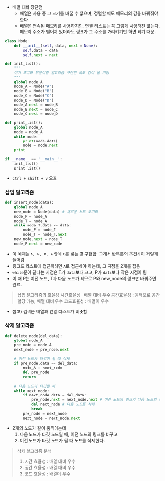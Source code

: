- 배열 대비 장단점
	- 배열은 사용 중 그 크기를 바꿀 수 없으며, 정렬할 때도 메모리의 값을 바꿔줘야 한다.
	- 배열은 연속된 메모리를 사용하지만, 연결 리스트는 꼭 그렇게 사용하진 않는다. 메모리 주소가 떨어져 있더라도 링크가 그 주소를 가리키기만 하면 되기 때문.

```python
class Node:
    def __init__(self, data, next = None):
        self.data = data
        self.next = next 

def init_list():
	"""
	여기 초기화 부분이랑 알고리즘 구현만 봐도 감이 올 거임
	"""
    global node_A 
    node_A = Node("A")
    node_B = Node("B")
    node_C = Node("C")
    node_D = Node("D")
    node_A.next = node_B
    node_B.next = node_C 
    node_C.next = node_D 

def print_list():
    global node_A 
    node = node_A 
    while node:
        print(node.data)
        node = node.next 
    print 

if __name__ == '__main__':
    init_list() 
    print_list()
```
- `ctrl + shift + v`  오호

### 삽입 알고리즘
```python
def insert_node(data):
	global node_A
	new_node = Node(data) # 새로운 노드 초기화
	node_P = node_A
	node_T = node_A
	while node_T.data <= data:
		node_P = node_T
		node_T = node_T.next
	new_node.next = node_T
	node_P.next = new_node
```
- 이 예제는 `A, B, D, E` 안에 `C`를 넣는 걸 구현함. 그래서 반복문의 조건식이 저렇게 들어감
- 링크드 리스트에 접근하려면 `A`로 접근해야 하는데, 그 지점을 2개를 잡음
- `while`문이 끝나는 지점은 T가 `data`보다 크고, P가 `data`보다 작은 지점이 됨
- 이 때 P는 이전 노드, T가 다음 노드가 되므로 P와 new_node의 링크만 바꿔주면 완료.

> 삽입 알고리즘의 효율성
> 시간효율성 : 배열 대비 우수
> 공간효율성 : 동적으로 공간 할당 가능, 배열 대비 우수
> 코드효율성 : 배열이 우수

- 참고) 검색은 배열과 연결 리스트가 비슷함

### 삭제 알고리즘
```python
def delete_node(del_data):
	global node_A
	pre_node = node_A
	next_node = pre_node.next
	
	# 이전 노드가 타깃이 될 때 삭제
	if pre_node.data == del_data:
		node_A = next_node
		del pre_node
		return
	
	# 다음 노드가 타깃일 때 
	while next_node:
		if next_node.data = del_data:
			pre_node.next = next_node.next # 이전 노드의 링크가 다음 노드의 링크가 되고
			del next_node # 다음 노드를 삭제
			break
		pre_node = next_node
		next_node = next_node.next
```
- 2개의 노드가 같이 움직이는데
	1. 다음 노드가 타깃 노드일 때, 이전 노드의 링크를 바꾸고
	2. 이전 노드가 타깃 노드가 될 때 노드를 삭제한다.

> 삭제 알고리즘 분석
> 1. 시간 효율성 : 배열 대비 우수
> 2. 공간 효율성 : 배열 대비 우수
> 3. 코드 효율성 : 배열이 우수

